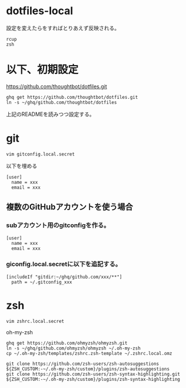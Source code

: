 # dotfiles-local

設定を変えたらをすればとりあえず反映される。

```shell
rcup
zsh
```

# 以下、初期設定

https://github.com/thoughtbot/dotfiles.git

```shell
ghq get https://github.com/thoughtbot/dotfiles.git
ln -s ~/ghq/github.com/thoughtbot/dotfiles
```

上記のREADMEを読みつつ設定する。

# git

```shell
vim gitconfig.local.secret
```

以下を埋める

```shell
[user]
  name = xxx
  email = xxx
```

## 複数のGitHubアカウントを使う場合

### subアカウント用のgitconfigを作る。

```shell
[user]
  name = xxx
  email = xxx
```

### giconfig.local.secretに以下を追記する。

```
[includeIf "gitdir:~/ghq/github.com/xxx/**"]
  path = ~/.gitconfig_xxx
```

# zsh

```shell
vim zshrc.local.secret
```

oh-my-zsh

```shell
ghq get https://github.com/ohmyzsh/ohmyzsh.git
ln -s ~/ghq/github.com/ohmyzsh/ohmyzsh ~/.oh-my-zsh
cp ~/.oh-my-zsh/templates/zshrc.zsh-template ~/.zshrc.local.omz
```

```shell
git clone https://github.com/zsh-users/zsh-autosuggestions ${ZSH_CUSTOM:-~/.oh-my-zsh/custom}/plugins/zsh-autosuggestions
git clone https://github.com/zsh-users/zsh-syntax-highlighting.git ${ZSH_CUSTOM:-~/.oh-my-zsh/custom}/plugins/zsh-syntax-highlighting
```
